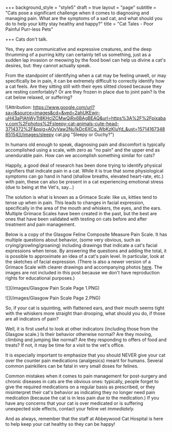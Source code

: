 +++
background_style = "style5"
draft = true
layout = "page"
subtitle = "Cats pose a significant challenge when it comes to diagnosing and managing pain.  What are the symptoms of a sad cat, and what should you do to help your kitty stay healthy and happy?"
title = "Cat Tales - Poor Painful Purr-less Pets"

+++
Cats don't talk.

Yes, they are communicative and expressive creatures, and the deep thrumming of a purring kitty can certainly tell us something, just as a sudden lap invasion or meowing by the food bowl can help us divine a cat's desires, but: they cannot actually speak.

From the standpoint of identifying when a cat may be feeling unwell, or may specifically be in pain, it can be extremely difficult to correctly identify how a cat feels.  Are they sitting still with their eyes slitted closed because they are resting comfortably?  Or are they frozen in place due to joint pain?  Is the cat below relaxed, or suffering?

![Attribution: https://www.google.com/url?sa=i&source=images&cd=&ved=2ahUKEwjr-uH43aPlAhWyTt8KHclZCMwQjRx6BAgBEAQ&url=https%3A%2F%2Fpixabay.com%2Fphotos%2Fsleepy-cat-animals-cute-head-3714372%2F&psig=AOvVaw2Nu1kDc6XCq_WbKzKIuYd_&ust=1571416734885154](/images/sleepy cat.jpg "Sleepy or Ouchy?")

In humans old enough to speak, diagnosing pain and discomfort is typically accomplished using a scale, with zero as "no pain" and the upper end as unendurable pain.  How can we accomplish something similar for cats?

Happily, a good deal of research has been done trying to identify physical signifiers that indicate pain in a cat.  While it is true that some physiological symptoms can go hand in hand (shallow breaths, elevated heart-rate, etc.) with pain, these can also be present in a cat experiencing emotional stress (due to being at the Vet's, say...)  

The solution is what is known as a Grimace Scale: like us, kitties tend to tense up when in pain.  This leads to changes in facial expression, specifically in the area of the mouth and whiskers, the eyes, and the ears.  Multiple Grimace Scales have been created in the past, but the best are ones that have been validated with testing on cats before and after treatment and pain management.

Below is a copy of the Glasgow Feline Composite Measure Pain Scale.  It has multiple questions about behavior, (some very obvious, such as crying/growling/groaning) including drawings that indicate a cat's facial expressions when tense.  By answering the questions and adding the total, it is possible to approximate an idea of a cat's pain level.  In particular, look at the sketches of facial expression.  (There is also a newer version of a Grimace Scale with clearer drawings and accompanying photos [here](https://www.avma.org/News/JAVMANews/Pages/191001c.aspx "Feline Grimace Scale").  The images are not included in this post because we don't have reproduction rights for educational purposes.)

![](/images/Glasgow Pain Scale Page 1.PNG)

![](/images/Glasgow Pain Scale Page 2.PNG)

So, if your cat is squinting, with flattened ears, and their mouth seems tight with the whiskers more straight than drooping, what should you do, if those are all indicators of pain?  

Well, it is first useful to look at other indicators (including those from the Glasgow scale.)  Is their behavior otherwise normal?  Are they moving, climbing and jumping like normal?  Are they responding to offers of food and treats?  If not, it may be time for a visit to the vet's office.

It is especially important to emphasize that you should NEVER give your cat over the counter pain medications (analgesics) meant for humans.  Several common painkillers can be fatal in very small doses for felines.

Common mistakes when it comes to pain management for post-surgery and chronic diseases in cats are the obvious ones: typically, people forget to give the required medications on a regular basis as prescribed, or they misinterpret their cat's behavior as indicating they no longer need pain medication (because the cat is in less pain _due to_ the medication.)  If you have any concerns that your cat is over medicated or is suffering unexpected side effects, contact your feline vet _immediately._

And as always, remember that the staff at Abbeywood Cat Hospital is here to help keep your cat healthy so they can be happy!